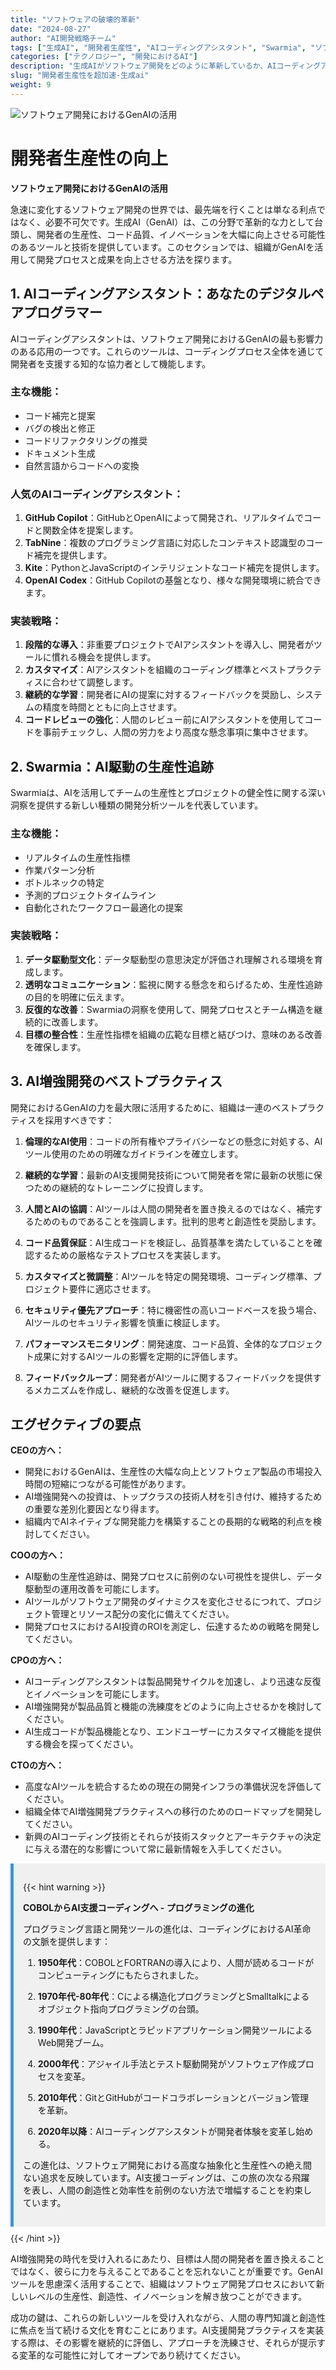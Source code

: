 ```yaml
---
title: "ソフトウェアの破壊的革新"
date: "2024-08-27"
author: "AI開発戦略チーム"
tags: ["生成AI", "開発者生産性", "AIコーディングアシスタント", "Swarmia", "ソフトウェア開発"]
categories: ["テクノロジー", "開発におけるAI"]
description: "生成AIがソフトウェア開発をどのように革新しているか、AIコーディングアシスタントから生産性追跡まで探り、AI増強開発のベストプラクティスを学びます。"
slug: "開発者生産性を超加速-生成ai"
weight: 9
---
```


![ソフトウェア開発におけるGenAIの活用](/9.png)

# 開発者生産性の向上
**ソフトウェア開発におけるGenAIの活用**

急速に変化するソフトウェア開発の世界では、最先端を行くことは単なる利点ではなく、必要不可欠です。生成AI（GenAI）は、この分野で革新的な力として台頭し、開発者の生産性、コード品質、イノベーションを大幅に向上させる可能性のあるツールと技術を提供しています。このセクションでは、組織がGenAIを活用して開発プロセスと成果を向上させる方法を探ります。

## 1. AIコーディングアシスタント：あなたのデジタルペアプログラマー

AIコーディングアシスタントは、ソフトウェア開発におけるGenAIの最も影響力のある応用の一つです。これらのツールは、コーディングプロセス全体を通じて開発者を支援する知的な協力者として機能します。

### 主な機能：
- コード補完と提案
- バグの検出と修正
- コードリファクタリングの推奨
- ドキュメント生成
- 自然言語からコードへの変換

### 人気のAIコーディングアシスタント：
1. **GitHub Copilot**：GitHubとOpenAIによって開発され、リアルタイムでコードと関数全体を提案します。
2. **TabNine**：複数のプログラミング言語に対応したコンテキスト認識型のコード補完を提供します。
3. **Kite**：PythonとJavaScriptのインテリジェントなコード補完を提供します。
4. **OpenAI Codex**：GitHub Copilotの基盤となり、様々な開発環境に統合できます。

### 実装戦略：
1. **段階的な導入**：非重要プロジェクトでAIアシスタントを導入し、開発者がツールに慣れる機会を提供します。
2. **カスタマイズ**：AIアシスタントを組織のコーディング標準とベストプラクティスに合わせて調整します。
3. **継続的な学習**：開発者にAIの提案に対するフィードバックを奨励し、システムの精度を時間とともに向上させます。
4. **コードレビューの強化**：人間のレビュー前にAIアシスタントを使用してコードを事前チェックし、人間の労力をより高度な懸念事項に集中させます。

## 2. Swarmia：AI駆動の生産性追跡

Swarmiaは、AIを活用してチームの生産性とプロジェクトの健全性に関する深い洞察を提供する新しい種類の開発分析ツールを代表しています。

### 主な機能：
- リアルタイムの生産性指標
- 作業パターン分析
- ボトルネックの特定
- 予測的プロジェクトタイムライン
- 自動化されたワークフロー最適化の提案

### 実装戦略：
1. **データ駆動型文化**：データ駆動型の意思決定が評価され理解される環境を育成します。
2. **透明なコミュニケーション**：監視に関する懸念を和らげるため、生産性追跡の目的を明確に伝えます。
3. **反復的な改善**：Swarmiaの洞察を使用して、開発プロセスとチーム構造を継続的に改善します。
4. **目標の整合性**：生産性指標を組織の広範な目標と結びつけ、意味のある改善を確保します。

## 3. AI増強開発のベストプラクティス

開発におけるGenAIの力を最大限に活用するために、組織は一連のベストプラクティスを採用すべきです：

1. **倫理的なAI使用**：コードの所有権やプライバシーなどの懸念に対処する、AIツール使用のための明確なガイドラインを確立します。

2. **継続的な学習**：最新のAI支援開発技術について開発者を常に最新の状態に保つための継続的なトレーニングに投資します。

3. **人間とAIの協調**：AIツールは人間の開発者を置き換えるのではなく、補完するためのものであることを強調します。批判的思考と創造性を奨励します。

4. **コード品質保証**：AI生成コードを検証し、品質基準を満たしていることを確認するための厳格なテストプロセスを実装します。

5. **カスタマイズと微調整**：AIツールを特定の開発環境、コーディング標準、プロジェクト要件に適応させます。

6. **セキュリティ優先アプローチ**：特に機密性の高いコードベースを扱う場合、AIツールのセキュリティ影響を慎重に検証します。

7. **パフォーマンスモニタリング**：開発速度、コード品質、全体的なプロジェクト成果に対するAIツールの影響を定期的に評価します。

8. **フィードバックループ**：開発者がAIツールに関するフィードバックを提供するメカニズムを作成し、継続的な改善を促進します。

## エグゼクティブの要点

**CEOの方へ：**
- 開発におけるGenAIは、生産性の大幅な向上とソフトウェア製品の市場投入時間の短縮につながる可能性があります。
- AI増強開発への投資は、トップクラスの技術人材を引き付け、維持するための重要な差別化要因となり得ます。
- 組織内でAIネイティブな開発能力を構築することの長期的な戦略的利点を検討してください。

**COOの方へ：**
- AI駆動の生産性追跡は、開発プロセスに前例のない可視性を提供し、データ駆動型の運用改善を可能にします。
- AIツールがソフトウェア開発のダイナミクスを変化させるにつれて、プロジェクト管理とリソース配分の変化に備えてください。
- 開発プロセスにおけるAI投資のROIを測定し、伝達するための戦略を開発してください。

**CPOの方へ：**
- AIコーディングアシスタントは製品開発サイクルを加速し、より迅速な反復とイノベーションを可能にします。
- AI増強開発が製品品質と機能の洗練度をどのように向上させるかを検討してください。
- AI生成コードが製品機能となり、エンドユーザーにカスタマイズ機能を提供する機会を探ってください。

**CTOの方へ：**
- 高度なAIツールを統合するための現在の開発インフラの準備状況を評価してください。
- 組織全体でAI増強開発プラクティスへの移行のためのロードマップを開発してください。
- 新興のAIコーディング技術とそれらが技術スタックとアーキテクチャの決定に与える潜在的な影響について常に最新情報を入手してください。

<div style="background-color: #f0f0f0; padding: 15px; margin: 10px 0; border-left: 5px solid #3498db;">

{{< hint warning >}}

**COBOLからAI支援コーディングへ - プログラミングの進化**

プログラミング言語と開発ツールの進化は、コーディングにおけるAI革命の文脈を提供します：

1. **1950年代**：COBOLとFORTRANの導入により、人間が読めるコードがコンピューティングにもたらされました。

2. **1970年代-80年代**：Cによる構造化プログラミングとSmalltalkによるオブジェクト指向プログラミングの台頭。

3. **1990年代**：JavaScriptとラピッドアプリケーション開発ツールによるWeb開発ブーム。

4. **2000年代**：アジャイル手法とテスト駆動開発がソフトウェア作成プロセスを変革。

5. **2010年代**：GitとGitHubがコードコラボレーションとバージョン管理を革新。

6. **2020年以降**：AIコーディングアシスタントが開発者体験を変革し始める。

この進化は、ソフトウェア開発における高度な抽象化と生産性への絶え間ない追求を反映しています。AI支援コーディングは、この旅の次なる飛躍を表し、人間の創造性と効率性を前例のない方法で増幅することを約束しています。

</div>
{{< /hint >}}

AI増強開発の時代を受け入れるにあたり、目標は人間の開発者を置き換えることではなく、彼らに力を与えることであることを忘れないことが重要です。GenAIツールを思慮深く活用することで、組織はソフトウェア開発プロセスにおいて新しいレベルの生産性、創造性、イノベーションを解き放つことができます。

成功の鍵は、これらの新しいツールを受け入れながら、人間の専門知識と創造性に焦点を当て続ける文化を育むことにあります。AI支援開発プラクティスを実装する際は、その影響を継続的に評価し、アプローチを洗練させ、それらが提示する変革的な可能性に対してオープンであり続けてください。